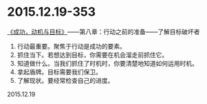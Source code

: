 2015.12.19-353
==============
[《成功，动机与目标》](http://book.douban.com/subject/22994632/)——第八章：行动之前的准备——了解目标破坏者

1. 行动最重要。聚焦于行动是成功的要素。
2. 抓住当下。若想达到目标，你需要在机会溜走前抓住它。
3. 知道做什么。当我们抓住了时机时，你要清楚地知道如何运用时机。
4. 拿起盾牌。目标需要我们保卫。
5. 了解现状。要经常检查自己的进度。

2015.12.19